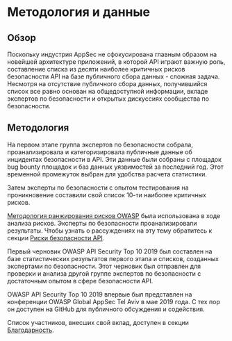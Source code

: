 # Методология и данные

## Обзор

Поскольку индустрия AppSec не сфокусирована главным образом на новейшей архитектуре приложений, в которой API играют важную роль, составление списка из десяти наиболее критичных рисков безопасности API на базе публичного сбора данных - сложная задача. Несмотря на отсутствие публичного сбора данных, получившийся список все равно основан на общедоступной информации, вкладе экспертов по безопасности и открытых дискуссиях сообщества по безопасности.

## Методология

На первом этапе группа экспертов по безопасности собрала, проанализировала и категоризировала публичные данные об инцидентах безопасности в API. Эти данные были собраны с площадок bug bounty площадок и баз данных уязвимостей за последний год. Этот временной промежуток выбран для удобства расчета статистики.

Затем эксперты по безопасности с опытом тестирования на проникновение составили свой список 10-ти наиболее критичных рисков.

[Методология ранжирования рисков OWASP][1] была использована в ходе анализа рисков. Эксперты по безопасности проанализировали результаты. Чтобы узнать о рассуждениях на эту тему обратитесь к секции [Риски безопасности API][2].

Первый черновик OWASP API Security Top 10 2019 был составлен на базе статистических результатов первого этапа и списков, созданных экспертами по безопасности. Этот черновик был отправлен для проверки и анализа другой группе экспертов по безопасности с достаточным опытом в сфере безопасности API.

OWASP API Security Top 10 2019 впервые был представлен на конференции OWASP Global AppSec Tel Aviv в мае 2019 года. С тех пор он доступен на GitHub для публичного обсуждения и содействия.

Список участников, внесших свой вклад, доступен в секции [Благодарность][3].

[1]: https://www.owasp.org/index.php/OWASP_Risk_Rating_Methodology
[2]: ./0x10-api-security-risks.md
[3]: ./0xd1-acknowledgments.md
